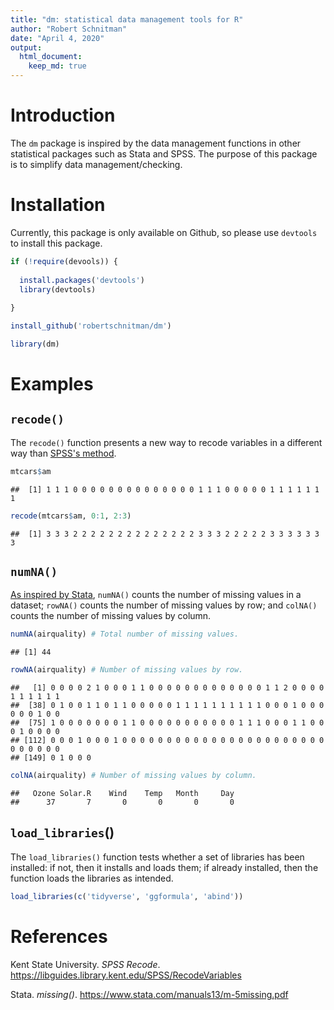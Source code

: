 ```yaml
---
title: "dm: statistical data management tools for R"
author: "Robert Schnitman"
date: "April 4, 2020"
output: 
  html_document:
    keep_md: true
---
```


# Introduction

The `dm` package is inspired by the data management functions in other statistical packages such as Stata and SPSS. The purpose of this package is to simplify data management/checking.

# Installation

Currently, this package is only available on Github, so please use `devtools` to install this package.


```r
if (!require(devools)) {
  
  install.packages('devtools')
  library(devtools)
  
}

install_github('robertschnitman/dm')
```


```r
library(dm)
```


# Examples

## `recode()`

The `recode()` function presents a new way to recode variables in a different way than [SPSS's method](https://libguides.library.kent.edu/SPSS/RecodeVariables).


```r
mtcars$am
```

```
##  [1] 1 1 1 0 0 0 0 0 0 0 0 0 0 0 0 0 0 1 1 1 0 0 0 0 0 1 1 1 1 1 1 1
```

```r
recode(mtcars$am, 0:1, 2:3)
```

```
##  [1] 3 3 3 2 2 2 2 2 2 2 2 2 2 2 2 2 2 3 3 3 2 2 2 2 2 3 3 3 3 3 3 3
```

## `numNA()`

[As inspired by Stata](https://www.stata.com/manuals13/m-5missing.pdf), `numNA()` counts the number of missing values in a dataset; `rowNA()` counts the number of missing values by row; and `colNA()` counts the number of missing values by column.

[^1]: 


```r
numNA(airquality) # Total number of missing values.
```

```
## [1] 44
```

```r
rowNA(airquality) # Number of missing values by row.
```

```
##   [1] 0 0 0 0 2 1 0 0 0 1 1 0 0 0 0 0 0 0 0 0 0 0 0 0 1 1 2 0 0 0 0 1 1 1 1 1 1
##  [38] 0 1 0 0 1 1 0 1 1 0 0 0 0 0 1 1 1 1 1 1 1 1 1 1 0 0 0 1 0 0 0 0 0 0 1 0 0
##  [75] 1 0 0 0 0 0 0 0 1 1 0 0 0 0 0 0 0 0 0 0 0 1 1 1 0 0 0 1 1 0 0 0 1 0 0 0 0
## [112] 0 0 0 1 0 0 0 1 0 0 0 0 0 0 0 0 0 0 0 0 0 0 0 0 0 0 0 0 0 0 0 0 0 0 0 0 0
## [149] 0 1 0 0 0
```

```r
colNA(airquality) # Number of missing values by column.
```

```
##   Ozone Solar.R    Wind    Temp   Month     Day 
##      37       7       0       0       0       0
```

## `load_libraries`()

The `load_libraries()` function tests whether a set of libraries has been installed: if not, then it installs and loads them; if already installed, then the function loads the libraries as intended.


```r
load_libraries(c('tidyverse', 'ggformula', 'abind'))
```

# References

Kent State University. *SPSS Recode*. https://libguides.library.kent.edu/SPSS/RecodeVariables

Stata. *missing()*. https://www.stata.com/manuals13/m-5missing.pdf
